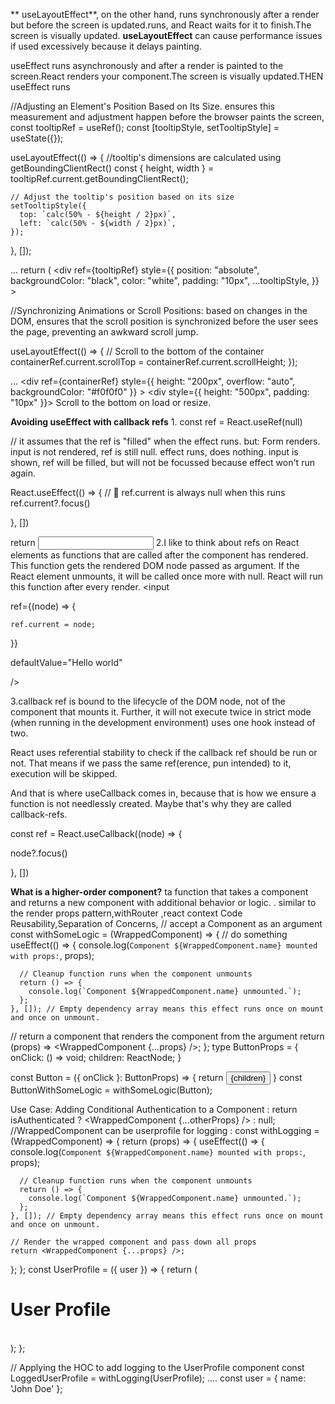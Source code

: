 ** useLayoutEffect**, on the other hand, runs synchronously after a render but before the screen is updated.runs, and React waits for it to finish.The screen is visually updated.
**useLayoutEffect** can cause performance issues if used excessively because it delays painting.

useEffect runs asynchronously and after a render is painted to the screen.React renders your component.The screen is visually updated.THEN useEffect runs

//Adjusting an Element's Position Based on Its Size. ensures this measurement and adjustment happen before the browser paints the screen,
const tooltipRef = useRef();
  const [tooltipStyle, setTooltipStyle] = useState({});

  useLayoutEffect(() => {
  //tooltip's dimensions are calculated using getBoundingClientRect()
    const { height, width } = tooltipRef.current.getBoundingClientRect();
    
    // Adjust the tooltip's position based on its size
    setTooltipStyle({
      top: `calc(50% - ${height / 2}px)`,
      left: `calc(50% - ${width / 2}px)`,
    });
  }, []);

  ... return (
    <div
      ref={tooltipRef}
      style={{
        position: "absolute",
        backgroundColor: "black",
        color: "white",
        padding: "10px",
        ...tooltipStyle,
      }}
    >

 //Synchronizing Animations or Scroll Positions: based on changes in the DOM, 
 ensures that the scroll position is synchronized before the user sees the page, preventing an awkward scroll jump.
 
 useLayoutEffect(() => {
    // Scroll to the bottom of the container
    containerRef.current.scrollTop = containerRef.current.scrollHeight;
  });

 ...  <div
      ref={containerRef}
      style={{ height: "200px", overflow: "auto", backgroundColor: "#f0f0f0" }}
    >
      <div style={{ height: "500px", padding: "10px" }}>
        Scroll to the bottom on load or resize.
      </div>


**Avoiding useEffect with callback refs**
1.
const ref = React.useRef(null)

// it assumes that the ref is "filled" when the effect runs. but:
    Form renders.
    input is not rendered, ref is still null.
    effect runs, does nothing.
    input is shown, ref will be filled, but will not be focussed because effect won't run again.

React.useEffect(() => {
 // 🚨 ref.current is always null when this runs
  ref.current?.focus()

}, [])

return <input ref={ref} defaultValue="Hello world" />
2.I like to think about refs on React elements as functions that are called after the component has rendered. 
This function gets the rendered DOM node passed as argument. If the React element unmounts, it will be called once more with null.
React will run this function after every render. 
<input

  ref={(node) => {

    ref.current = node;

  }}

  defaultValue="Hello world"

/>

3.callback ref is bound to the lifecycle of the DOM node, not of the component that mounts it. Further, 
it will not execute twice in strict mode (when running in the development environment)
 uses one hook instead of two. 

 React uses referential stability to check if the callback ref should be run or not.
 That means if we pass the same ref(erence, pun intended) to it, execution will be skipped.

And that is where useCallback comes in, because that is how we ensure a function is not needlessly created. Maybe that's why they are called callback-refs.

const ref = React.useCallback((node) => {

  node?.focus()

}, [])



**What is a higher-order component?** ta function that takes a component and returns a new component with additional behavior or logic. . similar to the render props pattern,withRouter ,react context 
Code Reusability,Separation of Concerns,
// accept a Component as an argument
const withSomeLogic = (WrappedComponent) => {
  // do something
 useEffect(() => {
      console.log(`Component ${WrappedComponent.name} mounted with props:`, props);

      // Cleanup function runs when the component unmounts
      return () => {
        console.log(`Component ${WrappedComponent.name} unmounted.`);
      };
    }, []); // Empty dependency array means this effect runs once on mount and once on unmount.
    
  // return a component that renders the component from the argument
  return (props) => <WrappedComponent {...props} />;
};
type ButtonProps = {
  onClick: () => void;
  children: ReactNode;
}

const Button = ({ onClick }: ButtonProps) => {
  return <button onClick={onClick}>{children}</button>
}
const ButtonWithSomeLogic = withSomeLogic(Button);


Use Case: 
Adding Conditional Authentication to a Component  :  return isAuthenticated ? <WrappedComponent {...otherProps} /> : null;   //WrappedComponent can be userprofile
for logging :
const withLogging = (WrappedComponent) => {
  return (props) => {
    useEffect(() => {
      console.log(`Component ${WrappedComponent.name} mounted with props:`, props);

      // Cleanup function runs when the component unmounts
      return () => {
        console.log(`Component ${WrappedComponent.name} unmounted.`);
      };
    }, []); // Empty dependency array means this effect runs once on mount and once on unmount.

    // Render the wrapped component and pass down all props
    return <WrappedComponent {...props} />;
  };
};
const UserProfile = ({ user }) => {
  return (
    <div>
      <h1>User Profile</h1>    
    </div>
  );
};

// Applying the HOC to add logging to the UserProfile component
const LoggedUserProfile = withLogging(UserProfile);
....    const user = { name: 'John Doe' };  <LoggedUserProfile user={user} />
      
